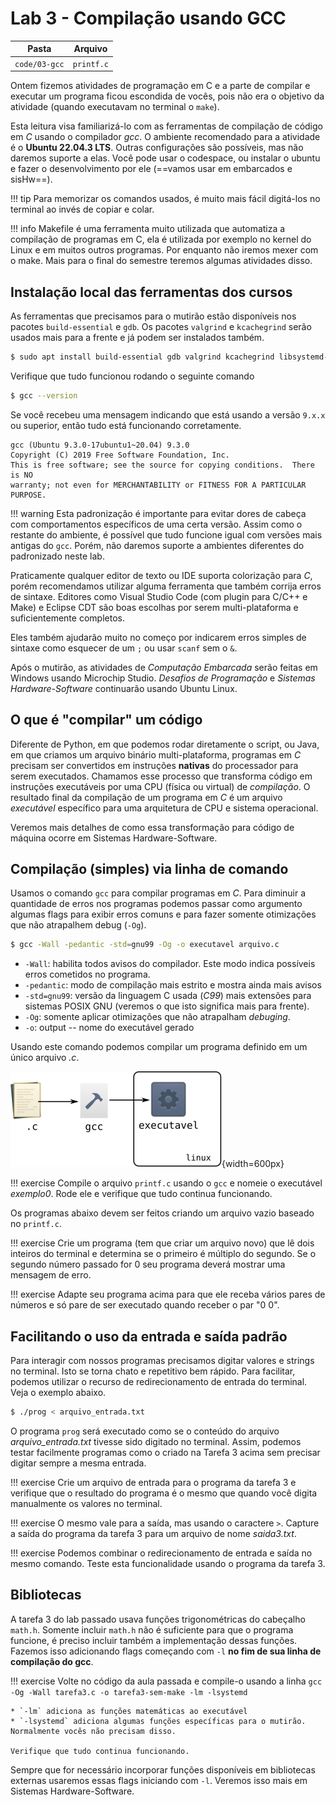 # Lab 3 - Compilação usando GCC

| Pasta         | Arquivo    |
|---------------|------------|
| `code/03-gcc` | `printf.c` |

Ontem fizemos atividades de programação em C e a parte de compilar e executar um
programa ficou escondida de vocês, pois não era o objetivo da atividade (quando
executavam no terminal o `make`).

Esta leitura visa familiarizá-lo com as ferramentas de compilação de código em
*C* usando o compilador *gcc*. O ambiente recomendado para a atividade é o
**Ubuntu 22.04.3 LTS**. Outras configurações são possíveis, mas não daremos
suporte a elas. Você pode usar o codespace, ou instalar o ubuntu e fazer o desenvolvimento por ele (==vamos usar em embarcados e sisHw==).

!!! tip
    Para memorizar os comandos usados, é muito mais fácil digitá-los no terminal ao invés de copiar e colar.

!!! info
    Makefile é uma ferramenta muito utilizada que automatiza a compilação de programas em C, ela é utilizada por exemplo no kernel do Linux e em muitos outros programas. Por enquanto não iremos mexer com o make. Mais para o final do semestre teremos algumas atividades disso.

## Instalação local das ferramentas dos cursos

As ferramentas que precisamos para o mutirão estão disponíveis nos pacotes `build-essential` e `gdb`.  Os pacotes `valgrind` e `kcachegrind` serão usados mais para a frente e já podem ser instalados também.

```bash
$ sudo apt install build-essential gdb valgrind kcachegrind libsystemd-dev libcurl4-gnutls-dev
```

Verifique que tudo funcionou rodando o seguinte comando

```bash
$ gcc --version
```

Se você recebeu uma mensagem indicando que está usando a versão `9.x.x` ou superior, então tudo está funcionando corretamente.

```
gcc (Ubuntu 9.3.0-17ubuntu1~20.04) 9.3.0
Copyright (C) 2019 Free Software Foundation, Inc.
This is free software; see the source for copying conditions.  There is NO
warranty; not even for MERCHANTABILITY or FITNESS FOR A PARTICULAR PURPOSE.
```

!!! warning
    Esta padronização é importante para evitar dores de cabeça com comportamentos específicos de uma certa versão. Assim como o restante do ambiente, é possível que tudo funcione igual com versões mais antigas do `gcc`. Porém, não daremos suporte a ambientes diferentes do padronizado neste lab.

Praticamente qualquer editor de texto ou IDE suporta colorização para *C*, porém recomendamos utilizar alguma
ferramenta que também corrija erros de sintaxe. Editores como Visual Studio Code (com plugin para C/C++ e Make) e Eclipse CDT são boas escolhas por serem multi-plataforma e suficientemente completos.

Eles também ajudarão muito no começo por indicarem erros simples de sintaxe como esquecer de um `;` ou usar `scanf` sem o `&`.

Após o mutirão, as atividades de *Computação Embarcada* serão feitas em Windows usando Microchip Studio. *Desafios de Programação* e *Sistemas Hardware-Software* continuarão usando Ubuntu Linux.

## O que é "compilar" um código

Diferente de Python, em que podemos rodar diretamente o script, ou Java, em que criamos um arquivo binário multi-plataforma, programas em *C* precisam ser convertidos em instruções **nativas** do processador para serem executados. Chamamos esse processo que transforma código em instruções executáveis por uma CPU (física ou virtual) de *compilação*. O resultado final da compilação de um programa em *C* é um arquivo *executável* específico para uma arquitetura de CPU e sistema operacional.

Veremos mais detalhes de como essa transformação para código de máquina ocorre em Sistemas Hardware-Software.

## Compilação (simples) via linha de comando

Usamos o comando `gcc` para compilar programas em *C*. Para diminuir a quantidade de erros nos programas podemos passar como argumento algumas flags para exibir erros comuns e para fazer somente otimizações que não atrapalhem debug (`-Og`).

```bash
$ gcc -Wall -pedantic -std=gnu99 -Og -o executavel arquivo.c
```

* `-Wall`: habilita todos avisos do compilador. Este modo indica possíveis erros cometidos no programa.
* `-pedantic`: modo de compilação mais estrito e mostra ainda mais avisos
* `-std=gnu99`: versão da linguagem C usada (*C99*) mais extensões para sistemas POSIX GNU (veremos o que isto significa mais para frente).
* `-Og`: somente aplicar otimizações que não atrapalham *debuging*.
* `-o`: output -- nome do executável gerado

Usando este comando podemos compilar um programa definido em um único arquivo *.c*.

![](imgs/Lab3/fluxo.svg){width=600px}

!!! exercise
    Compile o arquivo `printf.c` usando o `gcc` e nomeie o executável *exemplo0*. Rode ele e verifique que tudo continua funcionando.

Os programas abaixo devem ser feitos criando um arquivo vazio baseado no `printf.c`.

!!! exercise
    Crie um programa (tem que criar um arquivo novo) que lê dois inteiros do terminal e determina se o primeiro é múltiplo do segundo. Se o segundo número passado for 0 seu programa deverá mostrar uma mensagem de erro.

!!! exercise
    Adapte seu programa acima para que ele receba vários pares de números e só pare de ser executado quando receber o par "0 0".

## Facilitando o uso da entrada e saída padrão

Para interagir com nossos programas precisamos digitar valores e strings no terminal. Isto se torna chato e repetitivo bem rápido. Para facilitar, podemos utilizar o recurso de redirecionamento de entrada do terminal. Veja o exemplo abaixo.

```bash
$ ./prog < arquivo_entrada.txt
```

O programa `prog` será executado como se o conteúdo do arquivo *arquivo_entrada.txt* tivesse sido digitado no terminal. Assim, podemos testar facilmente programas como o criado na Tarefa 3 acima sem precisar digitar sempre a mesma entrada.

!!! exercise
    Crie um arquivo de entrada para o programa da tarefa 3 e verifique que o resultado do programa é o mesmo que quando você digita manualmente os valores no terminal.

!!! exercise
    O mesmo vale para a saída, mas usando o caractere `>`. Capture a saída do programa da tarefa 3 para um arquivo de nome *saida3.txt*.

!!! exercise
    Podemos combinar o redirecionamento de entrada e saída no mesmo comando. Teste esta funcionalidade usando o programa da tarefa 3.

## Bibliotecas

A tarefa 3 do lab passado usava funções trigonométricas do cabeçalho `math.h`. Somente incluir `math.h`  não é suficiente para que o programa funcione, é preciso incluir também a implementação dessas funções. Fazemos isso adicionando flags começando com `-l` **no fim de sua linha de compilação do gcc**.

!!! exercise
    Volte no código da aula passada e compile-o usando a linha `gcc -Og -Wall tarefa3.c -o tarefa3-sem-make -lm -lsystemd`

    * `-lm` adiciona as funções matemáticas ao executável
    * `-lsystemd` adiciona algumas funções específicas para o mutirão. Normalmente vocês não precisam disso.

    Verifique que tudo continua funcionando.

Sempre que for necessário incorporar funções disponíveis em bibliotecas externas usaremos essas flags iniciando com `-l`. Veremos isso mais em Sistemas Hardware-Software.
